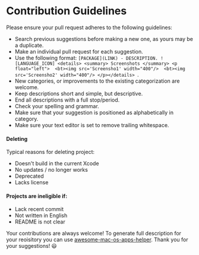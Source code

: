 # Contribution Guidelines

Please ensure your pull request adheres to the following guidelines:

- Search previous suggestions before making a new one, as yours may be a duplicate.
- Make an individual pull request for each suggestion.
- Use the following format: `[PACKAGE](LINK) - DESCRIPTION. ![LANGUAGE_ICON] <details> <summary> Screenshots </summary> <p float="left">  <bt><img src='Screensho1' width="400"/>  <bt><img src='Screensho2' width="400"/> </p></details> `.
- New categories, or improvements to the existing categorization are welcome.
- Keep descriptions short and simple, but descriptive.
- End all descriptions with a full stop/period.
- Check your spelling and grammar.
- Make sure that your suggestion is positioned as alphabetically in category.
- Make sure your text editor is set to remove trailing whitespace.

#### Deleting 

Typical reasons for deleting project:

- Doesn't build in the current Xcode
- No updates / no longer works
- Deprecated
- Lacks license

#### Projects are ineligible if:

- Lack recent commit
- Not written in English
- README is not clear

Your contributions are always welcome! To generate full description for your reoisitory you can use [awesome-mac-os-apps-helper](https://github.com/serhii-londar/awesome-mac-os-apps-helper).  Thank you for your suggestions! :smiley:
